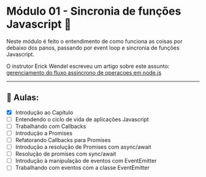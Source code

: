 # Módulo 01 - Sincronia de funções Javascript 🚀

Neste módulo é feito o entendimento de como funciona as coisas por debaixo dos panos, passando por event loop e sincronia de funções Javascript.

O instrutor Erick Wendel escreveu um artigo sobre este assunto: [gerenciamento do fluxo assincrono de operacoes em node.js](https://imasters.com.br/desenvolvimento/gerenciando-o-fluxo-assincrono-de-operacoes-em-nodejs)

---

## 🤯 Aulas:

- [x] Introdução ao Capítulo
- [ ] Entendendo o ciclo de vida de aplicações Javascript
- [ ] Trabalhando com Callbacks
- [ ] Introdução a Promises
- [ ] Refatorando Callbacks para Promises
- [ ] Introdução a resolução de Promises com async/await
- [ ] Resolução de promises com sync/await
- [ ] Introdução à manipulação de eventos com EventEmitter
- [ ] Trabalhando com eventos com a classe EventEmitter